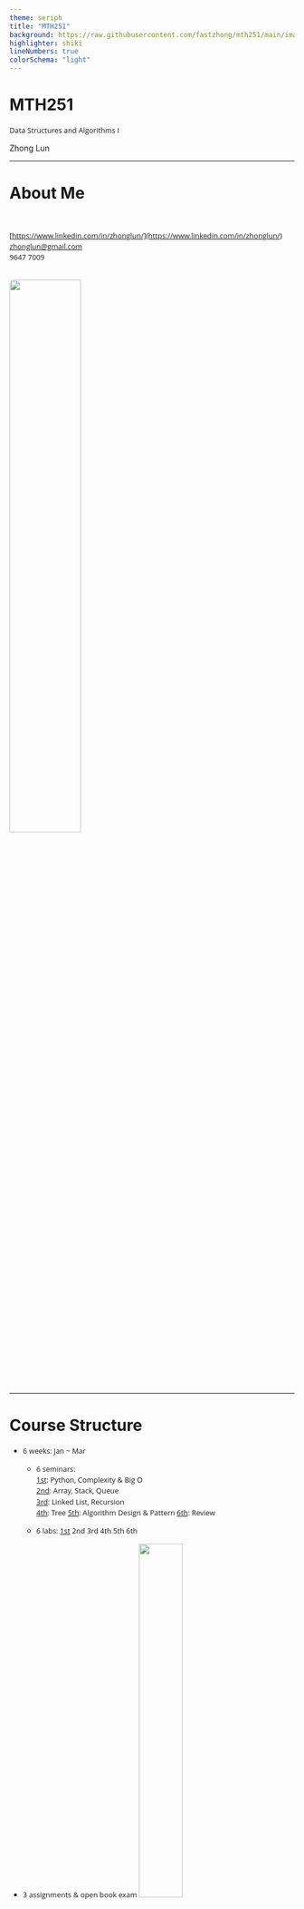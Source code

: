```yaml
---
theme: seriph
title: "MTH251"
background: https://raw.githubusercontent.com/fastzhong/mth251/main/images/cover.webp
highlighter: shiki
lineNumbers: true
colorSchema: "light"
---
```


# MTH251

Data Structures and Algorithms I

<div class="pt-12">
  <span @click="$slidev.nav.next" class="px-2 py-1 rounded cursor-pointer" hover="bg-white bg-opacity-10">
    Zhong Lun
  </span>
</div>

---

# About Me

<br/>

<i class="fab fa-linkedin"></i> [https://www.linkedin.com/in/zhonglun/](https://www.linkedin.com/in/zhonglun/)  
<i class="far fa-envelope"></i> [zhonglun@gmail.com](zhonglun@gmail.com)  
<i class="fas fa-mobile-alt"></i> 9647 7009

<br/>

<img src="/images/linkedin.png" style="border-radius: 8px; width:50%"/>

---

# Course Structure

-   6 weeks: Jan ~ Mar

    -   6 seminars:  
        [1st](/7): Python, Complexity & Big O  
        [2nd](/23): Array, Stack, Queue  
        [3rd](/20): Linked List, Recursion  
        [4th](/25): Tree
        [5th](/30): Algorithm Design & Pattern
        [6th](/45): Review

    -   6 labs: [1st](/7) 2nd 3rd 4th 5th 6th

-   3 assignments & open book exam
    <img src="/images/assessment.png" style="width:40%"/>

---

# Learning Objectives

1.  python
2.  algorithm time & space complexity
3.  basic data structure: <span class="hl-bg">array</span>, <span class="hl-bg">stacks</span>, <span class="hl-bg">queues</span>, <span class="hl-bg">list</span>, and <span class="hl-bg">tree</span>
4.  recursion algorithm

---

# Learning Resource

<br/>

<div grid="~ cols-4 gap-8">
  <div><img src="/images/study_guide.png" style="width: 140px; height: 200px"/></div>
  <div><img src="/images/study_book.png" style="width: 140px; height: 200px"/></div>
  <div><img src="/images/algorithms.png" style="width: 140px; height: 200px"/></div>
  <div><img src="/images/intro_algorithms.png" style="width: 140px; height: 200px"/></div>
</div>

---

# Learning Resource

<br/>

<img src="/images/leetcode.png" style="border-radius: 8px; width: 70%"/>

---

# Why Python

> _The TIOBE Programming Community index is an indicator of the popularity of programming languages._

<br/>

<img src="/images/tiobe.png" style="border-radius: 8px; width: 70%"/>

---

# Why Python

<br/>

<p class="norm">
✔ Easy To Learn<br/> 
✔ Human Readable<br/>
✔ Productivity<br/>
✔ Cross Platform
</p>

<br/>

> **The Zen of Python, by Tim Peters**  
> Beautiful is better than ugly.  
> Explicit is better than implicit.  
> Simple is better than complex.  
> Readability counts.  
> Special cases aren't special enough to break the rules.  
> There should be one-- and preferably only one --obvious way to do it.  
> If the implementation is hard to explain, it's a bad idea.

---

# Python Jobs

<br/>

<p class="norm">
✔ backend: Python vs. Java, C++, Go, Php<br/> 
✔ devops: Python vs. Go, Ruby, Shell<br/>
✔ test automation: <br/>
✔ Cross Platform
</p>

---

# Python 101

<br/>

<div grid="~ cols-3 gap-8">
  <div>
    <uo><li>Compiled vs. Interpreted</li></uo><br/>
    <img src="/images/compiled_interpreted.png" style="width: 250px;"/>
  </div>
  <div>
    <uo><li>CPython bytecode</li></uo><br/>
    <img src="/images/cpython.png" style="width: 250px;"/>
  </div>
  <div>
    <uo><li>Python implementations</li></uo><br/>
    <img src="/images/python-implementations.png" style="width: 250px;"/>
  </div>
</div>

---

# Python Data Type

data type  
object id  
mutable vs. immutable  
variable  
copy vs. deep copy

---

# Python Program Structure

structure

---

# Python OO

OO

---

# Python Tutorials

<br/>

**Programming with Mosh**

<i class="fab fa-youtube"></i> [Python Tutorial - Python for Beginners [2020]](https://www.youtube.com/watch?v=kqtD5dpn9C8)

<br/>

**freeCodeCamp**

<i class="fab fa-youtube"></i> [Learn Python - Full Course for Beginners [Tutorial]](https://www.youtube.com/watch?v=rfscVS0vtbw)  
<i class="fab fa-youtube"></i> [Python for Everybody - Full University Python Course](https://www.youtube.com/watch?v=8DvywoWv6fI)  
<i class="fab fa-youtube"></i> [Intermediate Python Programming Course](https://www.youtube.com/watch?v=HGOBQPFzWKo)

**Tech With Tim**

<i class="fab fa-youtube"></i> [Learn Python - Full Course for Beginners [Tutorial]](https://www.youtube.com/watch?v=rfscVS0vtbw)

<style>
p {
  font-size: 0.9rem;
}
</style>

---

# Algorithms & Data Structure

Intro

A data structure is a way of organizing data so that it can be used effectively

Algorithms provides computer step by step instructions to solve a problem

<p class="hl-color">Program = Data Structure + Algorithm </p>

<br/>

<pre class="norm">
    -   Finiteness
    -   Definiteness
    -   Effectiveness
    -   Input
    -   Output
</pre>

---

# Algorithms & Data Structure

Data Structure

-   Linear
    -   Array, String, Linked List
    -   Stack, Queue, Deque, Set, Map/Hash, etc.
-   Non-Linear
    -   Tree, Graph
    -   Binary Search Tree, Red-Black Tree, AVL, Heap, Disjoin Set, Trie, etc.
-   Others
    -   Bitwise, BloomFilter, LRU Cache

---

# Algorithms & Data Structure

Algorithms

-   branching: if-else, switch
-   iteration: for, while loop
-   recursion: divide & conquer, backtrace
    <br/>
-   searching: binary search, depth first, breath first, A\*, etc.
-   sorting: quick sort, bubble sort, merge sort, etc.
-   dynamic programming
-   greedy
-   ......

---

# Algorithms & Data Structure

<br/>

**Why**

✓ deeper understanding of computer system  
✓ improve coding skill  
✓ coding interview  
✓ building framework and library

**How**

🏃‍♂️ learning by doing, implementing from scratch  
🙇🏻‍♂️ problem solving

---

# Algorithm Complexity Analysis

Performance

-   cpu, memory, io, networking, etc.
-   worst case, avg case, best case
-   data.size()
-   no. of lines
-   .....

---

# Algorithm Complexity Analysis

-   <span class="hl">Time Complexity</span> : by giving the size of the data set as integer N, consider the number of operations that need to be conducted by computer before the algorithm can finish

-   <span class="hl">Space Complexity</span> : by giving the size of the data set as integer N, consider the size of extra space that need to be allocated by computer before the algorithm can finish

-   **Accessing**, **Searching**, **Inserting**, **Deleting**

<!--
Algorithm is a step by step pragmatic instruction to computer to solve problem

To design and implement a algorithm usually we sacrifice space to achieve fast performance, in another word time is more important than space. But in reality we still need to take care of memory usage or storage otherwise computer may hang or hitting out of memory error.

Data structure is our building blocks for algorithm, so when using these data structure we need to consider the performance of those most common operations, namely Accessing, Searching, Inserting, Deleting of data
-->

---

# Big-O

<br/>

> _Big-O describes the trend of algorithm performance when the data size increases_

|                |                        |
| -------------: | :--------------------- |
|        $O(1)$: | constant complexity    |
| $O(\log_* n)$: | logarithmic complexity |
|        $O(n)$: | constant complexity    |
|      $O(n^2)$: | N square complexity    |
|      $O(2^n)$: | exponential complexity |
|       $O(n!)$: | factorial              |

<!--
Big-O indicating the complexity level not the exact number of operations or the exact size of space)
-->

---

# Big-O

<br/>

$O(f) = f$  
$O(c·f) = O(f)$  
$O(f+g) = O(max(f, g))$  
$O(f)·O(g) = O(f·g)$  
$O(f·g) \leq O(f·h)$ if and only if $O(g) \leq O(h)$  
$O(x^a) \leq O(x^b)$ if and only if $a \leq b$  
$O(a^x) \lt O(b^x)$ if and only if if $a \lt b$  
$O(x^a) \lt O(b^x)$ if and only if if $d \gt 1$ (assuming $c \geq 1$ and $d \geq 1$)  
$O(log_* x) \lt O(x^c)$ if and only if if $c \gt 0$

👉 [Master theorem (analysis of algorithms)](<https://en.wikipedia.org/wiki/Master_theorem_(analysis_of_algorithms)>)

---

# Big-O

<br/>

Big-O cheatsheet 👉 [https://www.bigocheatsheet.com/](https://www.bigocheatsheet.com/)

$O(1) < O(\log_* n) < O(n) < O(n\log_* n) < O(n^2) < O(2^n) < O(n!)$

<img src="/images/bigo-chart.jpeg" style="width:50%"/>

---

# Array

<br/>

To store a list of similar things, example:

<pre class="norm">
    A list of names: [“Alex”, “Bob”, “Charles”, “David”]
    A list of numbers: [1, 2, 3, 4]
</pre>

Each item in the array referred as “<span class="hl">element</span>”

---

# Array

<br/>

-   Element Type: same type (array is structured data)

-   Element Size: fixed

```java
# java
String[] cars = {“BMW”, “Toyota”, “Tesla”} // declare & init

Integer[] scores = new Integer[10] // declare
// init
scores[0] = 90
scores[1] = 80
```

-   Element Index: 0, 1, ..., length - 1

---

# Array 2-D

<br/>

<pre class="norm">
students = [  
    [“Alex”,  “M”, “S1111111A”],  
    [“Bob”,   “M”, “S2222222B”],  
    [“James”, “M”, “S3333333C”],  
]  

students[2]      → [“James”, “M”, “S3333333C”]  
Students[1][2] → “S2222222B”
</pre>

<br/>

| **Index** | **0** | **1** | **2**     |
| :-------: | :---- | :---: | :-------- |
|   **0**   | Alex  |   M   | S1111111A |
|   **1**   | Bob   |   M   | S2222222B |
|   **2**   | James |   M   | S3333333C |

---

# Array Address

<pre class="norm">
str = "HELLO" = ['H', 'E', 'L', 'L', 'O']
</pre>

<img src="/images/array_address.png" style="width: 60%">

<pre class="norm">
data type: char  
data type size: 2 byte (1 byte = 8 bits, 0000 0000 ~ 1111 1111)  
</pre>

<br/>

<span class="hl-color">total_size = array_size \* data_type_size</span>

<span class="hl-color">array[i].address = base_address + i \* data_type_size</span>

👉 O(1)

<!--
Array is very simple but fundamental data structure because it represents the basic structure how we allocate and use memory.

Memory is like a big building and it contains many rooms, the room can store data, each room has a unique room number which is the address, the room size is same and in computer the size unit is byte and one byte equals to 8 bit, 0~255. one byte can store 8 0s to 8 1s, for unsigned integer, it means from 0 to 255.

By definition array should contain a numbers of element with same data type. String can be considered as an array of chars. We can use the index to identify the element.

Why the starting index is 0?

Memory is a limited resource in programing and memory allocation is quite complicated because we dont do memory allocation randomly and manually. A background process - Garbage collector (GC) will reclaim memory from programs smartly without our intervention.

-->

---

# Array Operations

<div style="width: 70%">
  <table class="ops">
    <thead>
      <tr>
        <th id="">Operation</th>
        <th id="">Array</th>
        <th id="">Dynamic Array</th>
        </tr>
      </thead>
      <tbody>
        <tr class="odd">
          <th>Accessing</th>
          <td>O(1)</td>
          <td>O(1)</td>
        </tr>
        <tr class="even">
          <th>Searching</th>
          <td>O(n)</td>
          <td>O(1)</td>
        </tr>
        <tr class="odd">
          <th>Inserting</th>
          <td>-</td>
          <td>O(n)</td>
        </tr>
        <tr class="even">
          <th>Deleting</th>
          <td>-</td>
          <td>O(n)</td>
        </tr>
      </tbody>
  </table>
</div>

---

# ADT vs. Data Structure

<br/>

An <span class="hl-bg">abstract data type</span> (ADT) is an abstraction of a <span class="hl-bg">data structure</span> which provides only the interface to which a data structure must adhere to. The interface does not give any specific details about how something should be implemented.

Programming language provides different <span class="hl-bg">data types</span> to implement/represent different data structure.

<!--
When studying algorithm, we use data structure such as Array, Dynamic Array, Linked List, as the solution or algorithm is programming language independent.

When coding or implementing the algorithm in a specific programming language like Python, we use data type like int, string, list which are supported by the language. Different programming language provides different builtin data types. Java has a few of List data type: ArrayList, AttributeList, LinkedList, Stack, and so on. We can implement more advanced data structure by using the builtin date types.

So they are used in different context and don’t feel confused.
-->

---

# Dynamic Array

<!--
You may wonder how to implement a dynamic array, in fact it can be implemented by a normal array.

When we append, insert & delete, we touch not just a single element.

Memory is still a limited resource, the actual implementation of dynamic array has to take it into consideration. And memory management is a very complicated problem.

-->

---

# Linear Search

<br/>

-   Input: array, target element
-   Output: position (-1 if not existing)

---

# Binary Search

<br/>

-   Input: array, target element
-   Output: position (-1 if not existing)

---

# Stack

<br/>

-   Sequential Access vs Random Access (such as Array)

-   <span class="hl-color">LIFO</span> (Last In First Out) sequential collection

<br/>

<img src="/images/stack.jpg" style="width: 30%"/>

<!--
As we have known, any element in Array we can access directly by calling upon the index location, but unlike Array, for some linear data structure, the element can be accessed only in a particular order, Stack is one of them.

By definition, stack is a linear data structure that stores data in such a way that the last piece of data stored, is the first one retrieved also called last-in, first-out or first-in, last-out.
-->

---

## Stack: Operations

<br/>

-   <span class="hl-color">push</span>() − pushing (storing) an element on the stack
-   <span class="hl-color">pop</span>() − removing (accessing) an element from the stack
-   top()/peek() − get the top data element of the stack, without removing it
-   size(), isEmpty(), isFull()

<br/>

<div grid="~ cols-2 gap-10">
  <div><img src="/images/stack_push.png" style="width: 70%"/></div>
  <div><img src="/images/stack_pop.png"  style="width: 70%"/></div>
</div>

<!--
Push & Pop are the 2 most important operations for stack. Push is to store an element to the top and stack size will increase 1. Be careful if the stack is full, pop will throw overflown exception. The opposite is Pop, pop is to remove the top element and the size will decrease 1. And if stack is empty, it will throw underflow exception.
-->

---

# Stack Operations

<div style="width: 50%">
  <table class="ops">
    <thead>
      <tr>
        <th id="">Operation</th>
        <th id="">Stack</th>
        </tr>
      </thead>
      <tbody>
        <tr class="odd">
          <th>Accessing</th>
          <td>O(n)</td>
        </tr>
        <tr class="even">
          <th>Searching</th>
          <td>O(n)</td>
        </tr>
        <tr class="odd">
          <th>Inserting</th>
          <td>O(1)(push)</td>
        </tr>
        <tr class="even">
          <th>Deleting</th>
          <td>O(1)(pop)</td>
        </tr>
      </tbody>
  </table>
</div>

<!--
To access the bottom element of the stack, we have to remove all the elements above it, so the time complexity is O(n). This is the weakness when we apply stack to solve problem.

Search is similar to accessing.

As stack is LIFO we cannot insert and delete random element.

-->

---

# Queue

<br/>

-   <span class="hl-color">FIFO</span> (First In First Out) sequential collection

<br/>

<img src="/images/queue.png" style="width: 30%"/>

---

## Queue: Operations

<br/>

-   <span class="hl-color">enqueue</span>() − adding (storing) an element to the queue
-   <span class="hl-color">dequeue</span>() − removing (accessing) an element from the queue
-   fist()/peek() − get the first element of the queue, without removing it
-   size(), isEmpty(), isFull()

<br/>

<div grid="~ cols-2 gap-10">
  <div><img src="/images/queue_enqueue.png" style="width: 70%"/></div>
  <div><img src="/images/queue_dequeue.png" style="width: 70%"/></div>
</div>

<!--
-->

---

# Queue Operations

<div style="width: 50%">
  <table class="ops">
    <thead>
      <tr>
        <th id="">Operation</th>
        <th id="">Queue</th>
        </tr>
      </thead>
      <tbody>
        <tr class="odd">
          <th>Accessing</th>
          <td>O(n)</td>
        </tr>
        <tr class="even">
          <th>Searching</th>
          <td>O(n)</td>
        </tr>
        <tr class="odd">
          <th>Inserting</th>
          <td>O(1)(enqueue)</td>
        </tr>
        <tr class="even">
          <th>Deleting</th>
          <td>O(1)(dequeue)</td>
        </tr>
      </tbody>
  </table>
</div>

<!--
-->

---

# Linked List

<br/>

-   dynamic linear data structure

-   data stored in a “Node” class

-   data & pointer

<div grid="~ cols-2 gap-10">
  <div><img src="/images/ll_singly.png" style="width: 60%"/></div>
  <div>code here</div>
</div>

<!--
In previous class, we introduce 4 linear data structure and 3 of them are dynamic – dynamic array, stack and queue. As we know, they can be actually implemented by array and rely on resize() function to increase or decrease the memory size when we add/remove element.

Today we will introduce a new data structure - Linked List, which is truly dynamic data structure. Similar to Array, it is basic but very important data structure and it is widely used.

In Linked List, each a single node in the linked list has two parts, one is to store the actual data and  the other is a pointer or ref which points to the next node.
-->

---

# Linked List Operations

<div style="width: 70%">
  <table class="ops">
    <thead>
      <tr>
        <th id="">Operation</th>
        <th id="">Linked List</th>
        <th id="">Dynamic Array</th>
        </tr>
      </thead>
      <tbody>
        <tr class="odd">
          <th>Accessing</th>
          <td>O(n)</td>
          <td>O(1)</td>
        </tr>
        <tr class="even">
          <th>Searching</th>
          <td>O(n)</td>
          <td>O(n)</td>
        </tr>
        <tr class="odd">
          <th>Inserting</th>
          <td>O(1)</td>
          <td>O(n)</td>
        </tr>
        <tr class="even">
          <th>Deleting</th>
          <td>O(1)</td>
          <td>O(n)</td>
        </tr>
      </tbody>
  </table>
</div>

<!--
For inserting, just need to create the new node and update the pre node

For deleting, just need to update the pre node and next node

Comparing Array, the accessing is slower but the update is much faster.
-->

---

# Linked List

<br/>

<div class="inline-grid grid-cols-[1fr,2fr] gap-8">
  <div align="right">Singly Linked List</div>
  <div><img src="/images/ll_singly.png" style="width: 50%"/></div>
  <div align="right">Doubly Linked List</div>
  <div><img src="/images/ll_doubly.png" style="width: 50%"/></div>
  <div align="right">Circular Linked List</div>
  <div><img src="/images/ll_circular.png" style="width: 50%"/></div>
  <div align="right">Positional Linked List</div>
  <div><img src="/images/ll_positional.png" style="width: 50%"/></div>
</div>

<!--
Besides Single Linked List, we have some other forms of linked list.

For Circular Linked List, the last element points back to the first element, instead of null

For Double Linked List, we have two pointers, one points to the previous node, the other points to the next.

To speed up the accessing, we can create the position class, each node is associated with a position object. We don’t use indexing as position as indexing can be changed as we remove/add the nodes. The actual position logic is up to the implementation.
-->

---

# Linked List vs. Array

<br/>

<pre class="norm">
✔ dynamic, no need to deal with fixed memory size 
✖ accessing speed    
</pre>

<br/>
<br/>

<div class="inline-grid grid-cols-[1fr,3fr] gap-8">
  <div align="right">Array:</div>
  <div><img src="/images/array_address.png" style="width: 70%"/></div>
  <div align="right">Linked List:</div>
  <div><img src="/images/ll_address.png" style="width: 70%"/></div>
</div>

<!--
Both array and linked list are very foundation data structure, because they represent how we store data into memory.  For array we require consecutive memory units, imaging after certain time, the memory becomes fragment. If we want to store a big chunk of data, for example the data needs 100 memory units, we may not able to find 100 unites together, but linked list can solve that problem as the node is stored randomly in the memory.

Linked list is more flexible than Array but why Array is still important and useful.
-->

---

# Linked List vs. Array

<div align="center">
  <img src="/images/storage_speed.png" style="width:70%"/>
</div>

<!--
Let us look at this picture, data in our computer can be stored in different place, especially on runtime, data is accessible not just in memory but also in cpu cache. Giving one example, if we have one integer array which contains 4 integer 1,2,3,4, if 1 is being processed by cpu, it will be loaded into cpu cache. As 2, 3, 4 are close to 1, and very likely to be processed next, So modern cpu is so smart that it will preload 2,3,4 into cpu cache together with 1. This optimization operation is available for array data structure but not linked list.
-->

---

## Recursion

Recursion by definition is a function that calls itself.

-   base case
-   recursive case

<br/>
<br/>

<div grid="~ cols-2 gap-8">
  <div class="norm">
    <p>Example: </p>
    <p>Fibonacci sequence 0, 1, 1, 2, 3, 5, 8, …  </p>
    <ul>
      <li>when n = 1, fib(1) = 0</li>
      <li>when n = 2, fib(2) = 1</li>
      <li>when n > 2, fib(n) = fib(n-1) + fib(n-2)</li>
    </ul>
  </div>
  <div>
    <p>&nbsp;</p>
    <img src="/images/fib_recursive.png" style="width: 400px;"/>
  </div>
</div>

<!--
Recursion pattern: recursion includes 2 cases the base and the recursive case

Base case: the exist condition
Recursive case: reduce the original problem to a smaller version

Every single recursion function must have at least 1 base case and 1 recursive case.

To understand complicated concept like Recursion, its always good to start with example.
-->

---

## Recursion vs. Iterative

<br/>

> _Anything with a recursion can be done iteratively (loop)_

<br/>
<br/>

<div grid="~ cols-2 gap-8">
  <div>
    <h4>🤗 Intuitive/DRY, code readability</h4>
  </div>
  <div>
    <img src="/images/fib_recursive.png" style="width: 350px;"/>
  </div>
  <div>
    <h4>🤔 Optimization, call stack </h4>
  </div>
  <div>
    <img src="/images/fib_iterative.png" style="width: 350px;"/>
  </div>  
</div>

<!--
It is ALWAYS possible to convert a recursion implementation into iterative/loop implementation.
-->

---

## Recursive Call

<br/>
<br/>

<div class="inline-grid grid-cols-[1fr,2fr] gap-12">
  <div align="right">
    <h4>Call Stack: </h4>
  </div>
  <div>
    <img src="/images/recursive_callstack.png" style="width: 350px;"/>
  </div>
  <div align="right">
    <h4>fib_recursive(5): </h4>
  </div>
  <div>
    <img src="/images/fib_callstack.png" style="width: 350px;"/>
  </div>  
</div>

<!--
It is ALWAYS possible to convert a recursion implementation into iterative/loop implementation.
-->

---

## Recursive Call

<br/>
<br/>

-   Max call stack size (stack overflow error)

-   Tail Call Optimization

-   Memorization

---

## Recursive Call

<br/>
<br/>

Fundamental technique to solve problem:

-   Identifying the base case

-   Identifying the recursion formula/equation to transform the problem to smaller version
    -   Problem requires back-tracking
    -   Problem has tree structure

<!--
Recursion is applied widely in many algorithms, so it is very important to master this technique.

Hopefully after the class, recursion is no more magic to you and you can understand how to resolve problem with recursion.
-->

---

## Tree

<br/>

<div grid="~ cols-2 gap-8">
  <div align="center">
    <img src="/images/tree_example1.png" style="width: 80%"/>
  </div>  
  <div align="center">
    <img src="/images/tree_example2.png" style="width: 80%"/>
  </div> 
</div>

---

## Tree Terminology

<br/>

<div class="inline-grid grid-cols-[1fr,3fr] gap-8">
  <div align="left" class="norm">
    <ul>
      <li>Node: Root, leaf, Internal Node</li>
      <li>Paren, Children, Sibling</li> 
      <li>Edge, Degree</li>
      <li>SubTree</li>
      <li>Path </li>
      <li>Level</li>     
    </ul>
  </div>  
  <div align="left">
    <img src="/images/tree_terminology1.png" style="width: 80%"/>
  </div> 
</div>

<!--
Tree is collection of data in hierarchical structure. Each element in the tree is called node but unlike Linked list, tree node can have multiple links to the others, the link is called edge.

We have different nodes in a tree, first node is root, no parent, only one root in a tree.

The degree of a node is the total numbers of links or total numbers of child nodes.

SubTree: child node forms a tree recursively.

Path: sequence of nodes and edges from one node to the other, A -> B -> D -> E
-->

---

## Tree Terminology

<br/>

<div class="inline-grid grid-cols-[1fr,3fr] gap-8">
  <div align="left" class="norm">
    <ul>
      <li>Level vs. Depth vs. Height</li>   
    </ul>
  </div>  
  <div align="left">
    <img src="/images/tree_terminology2.png" style="width: 80%"/>
  </div> 
</div>

<!--
Level: edges in path from root to the node
Depth: edges in path from the node to the root
Height: edges in longest path from the node to the leaf
-->

---

## Binary Tree

<br/>

-   One one root

-   Max 2 child nodes

-   One and only one path from root to each node

-   Max nodes on level: $2^l$

-   Max nodes total: $2^{h+1} - 1$

---

## Binary Tree

<br/>

<div grid="~ cols-2 gap-8">
  <div>
    <ul>
      <li>Array</li> 
    </ul>
    <img src="/images/bt_array1.png" style="width: 60%"/>
    <br/>
    <img src="/images/bt_array2.png" style="width: 60%"/>
  </div>  
  <div>
    <ul>
      <li>Left/Right Linked List</li> 
    </ul>
    <img src="/images/bt_ll1.png" style="width: 60%"/>
    <br/>
    <img src="/images/bt_ll2.png" style="width: 60%"/>
  </div> 
</div>

<!--
-->

---

## Binary Tree Traverse (DFS): pre-order

<br/>
<br/>

<div class="inline-grid grid-cols-[1fr,2fr] gap-8">
  <div class="norm">
    ROOT → Left → Right:  
    <ol>
      <li>Visit the root</li> 
      <li>Traverse the left subtree</li> 
      <li>Traverse the right subtree</li> 
    </ol>
    <p class="hl-color">A B D H I E J C F G K</p>
  </div>  
  <div align="center">
    <img src="/images/bt_traverse.png" style="width: 60%"/>
  </div> 
</div>

<!--
-->

---

## Binary Tree Traverse (DFS): in-order

<br/>
<br/>

<div class="inline-grid grid-cols-[1fr,2fr] gap-8">
  <div class="norm">
    Left → Root → Right:  
    <ol>
      <li>Traverse the left subtree</li> 
      <li>Visit the root</li>   
      <li>Traverse the right subtree</li> 
    </ol>
    <p class="hl-color">H D I B J E A F C K G</p>
  </div>  
  <div align="center">
    <img src="/images/bt_traverse.png" style="width: 60%"/>
  </div> 
</div>

<!--
-->

---

## Binary Tree Traverse (DFS): post-order

<br/>
<br/>

<div class="inline-grid grid-cols-[1fr,2fr] gap-8">
  <div class="norm">
    Left → Right → Root:  
    <ol>
      <li>Traverse the left subtree</li> 
      <li>Traverse the right subtree</li> 
      <li>Visit the root</li>   
    </ol>
    <p class="hl-color">H I D J E B F K G C A</p>
  </div>  
  <div align="center">
    <img src="/images/bt_traverse.png" style="width: 60%"/>
  </div> 
</div>

<!--
-->

---

## Binary Tree Traverse (BFS): level order

<br/>
<br/>

<div class="inline-grid grid-cols-[1fr,2fr] gap-8">
  <div class="norm">
    <ol>
      <li>Visit the root</li>  
      <li>Visit the left node</li> 
      <li>Visit the right node</li> 
      <li>Go to next level</li> 
    </ol>
    <p class="hl-color">A B C D E F G H I J K</p>
  </div>  
  <div align="center">
    <img src="/images/bt_traverse.png" style="width: 60%"/>
  </div> 
</div>

<!--
-->

---

## Binary Tree

<br/>

<div grid="~ cols-2 gap-8">
  <div align="left" class="norm">
    <ul>
      <li>Complete Tree: every level is completely filled except the last (leaf) and all nodes are as far left as possible</li> 
      <br/>
      <li>Full Binary Tree: every node has two child nodes except leaf</li> 
      <br/>
      <li>Perfect Binary Tree: every node has two child nodes except leaf and all leaves on same level</li>   
    </ul>
  </div>  
  <div align="left">
    <img src="/images/binary_tree.png" style="width: 90%"/>
  </div> 
</div>

<!--
-->

---

# Trees

<br/>

<img src="/images/tree.png" style="height: 80%"/>

---

# Array

<div style="width: 100%">
  <table class="flashcard">
    <thead>
      <tr>
        <th id=""></th>
        <th id=""></th>
      </tr>
    </thead>
      <tbody>
        <tr class="odd">
          <th>Concept</th>
          <td>
            <ul>
              <li>consecutive memory space: arr[i].address = base_address + i * data_type_size</li>
              <li>same data type → same size for each element </li>
              <li>fixed length </li>  
            </ul>
          </td>
        </tr>
        <tr class="even">
          <th>Operations</th>
          <td><span class="hl-color">Accessing O(1)</span>, Searching O(n)</td>
        </tr>
        <tr class="odd">
          <th>Notes</th>
          <td>
            <ul>
              <li>not memory friendly</li>
              <li>cpu cacheable </li>
              <li>index from 0</li>
              <li>fundamental data structure to implement others such as stack, queue, heap</li>
              <li>data type (programming language) vs. data structure </li>
            </ul>
          </td>
        </tr>
        <tr class="even">
          <th>Hands-on</th>
          <td>dynamic array, stack/queue, binary search, etc. </td>
        </tr>
      </tbody>
  </table>
</div>

---

# Stack

<div style="width: 100%">
  <table class="flashcard">
    <thead>
      <tr>
        <th id=""></th>
        <th id=""></th>
      </tr>
    </thead>
      <tbody>
        <tr class="odd">
          <th>Concept</th>
          <td><span class="hl-color">LIFO/FILO</span></td>
        </tr>
        <tr class="even">
          <th>Operations</th>
          <td>Accessing O(n), Searching O(n), Inserting/push O(1), Deleting/pop O(1)</td>
        </tr>
        <tr class="odd">
          <th>Notes</th>
          <td>Stack implementation by dynamic array or linked list</td>
        </tr>
        <tr class="even">
          <th>Hands-on</th>
          <td>function call stack, expression matching, etc. </td>
        </tr>
      </tbody>
  </table>
</div>

---

# Queue

<div style="width: 100%">
  <table class="flashcard">
    <thead>
      <tr>
        <th id=""></th>
        <th id=""></th>
      </tr>
    </thead>
      <tbody>
        <tr class="odd">
          <th>Concept</th>
          <td><span class="hl-color">FIFO/LILO</span></td>
        </tr>
        <tr class="even">
          <th>Operations</th>
          <td>Accessing O(n), Searching O(n), Inserting/enqueue O(1), Deleting/dequeue O(1)</td>
        </tr>
        <tr class="odd">
          <th>Notes</th>
          <td>Queue implementation by dynamic array or linked list</td>
        </tr>
        <tr class="even">
          <th>Hands-on</th>
          <td>priority queue, circular queue, job queue, resource pool, etc. </td>
        </tr>
      </tbody>
  </table>
</div>

---

# Linked List

<div style="width: 100%">
  <table class="flashcard">
    <thead>
      <tr>
        <th id=""></th>
        <th id=""></th>
      </tr>
    </thead>
      <tbody>
        <tr class="odd">
          <th>Concept</th>
          <td>
            <ul>
              <li>nonconsecutive memory space</li>
              <li>node: data + pointer</li>
              <li>Single Linked List, Doubly Linked List, Circular Linked List, Positional Linked List </li>  
            </ul>
          </td>
        </tr>
        <tr class="even">
          <th>Operations</th>
          <td>Accessing O(n), Searching O(n), <span class="hl-color">Inserting O(1)</span>, <span class="hl-color">Deleting O(1)</span></td>
        </tr>
        <tr class="odd">
          <th>Notes</th>
          <td>
            <ul>
              <li>accessing slower than array</li>
              <li>with/without head/tail node (which don’t store any data)   </li>
              <li>fundamental data structure to implement others such as skip list, hash table, etc.</li>
            </ul>
          </td>
        </tr>
        <tr class="even">
          <th>Hands-on</th>
          <td>stack, queue, traverse/reverse/update/merge, etc. </td>
        </tr>
      </tbody>
  </table>
</div>

---

# Binary Tree

<div style="width: 100%">
  <table class="flashcard">
    <thead>
      <tr>
        <th id=""></th>
        <th id=""></th>
      </tr>
    </thead>
      <tbody>
        <tr class="odd">
          <th>Concept</th>
          <td>
            <ul>
              <li>one root</li>
              <li>max 2 child nodes</li>
              <li>height & depth</li>
              <li>4 traversal (DFS/BFS): in-order(left-root-right), pre-order(root-left-right), post-order(left-right-root), level-order</li> 
              <li>proper, perfect, full, complete binary tree</li> 
            </ul>
          </td>
        </tr>
        <tr class="even">
          <th>Operations</th>
          <td>
            <ul>
              <li>DFS: time O(n), space O(h) </li>
              <li>BFS: time O(n), space O(n)</li>
            </ul>
          </td>
        </tr>
        <tr class="odd">
          <th>Notes</th>
          <td>stored in array or linked nodes</td>
        </tr>
        <tr class="even">
          <th>Hands-on</th>
          <td>4 traversal</td>
        </tr>
      </tbody>
  </table>
</div>

---

<div id="labs">
</div>

<style>

#labs {
  width: 100%;
  height: 100%;
  position: relative;
  overflow: hidden;
  background: url('/images/lab.jpg');
  background-repeat: no-repeat;
  background-size: cover;
}

</style>

---

# Lab1

<br/>

-   download and install Anaconda
-   create and Activate your Anaconda Python env
-   (Optional) install and setup VS Code
-   exercise: <span class="hl">lab1.ipynb</span>

---

# Lab1

#### Download and install Anaconda

<br/>

> <i class="fas fa-external-link-alt"></i> [https://www.anaconda.com/products/individual](https://www.anaconda.com/products/individual)

<img src="/images/lab/anaconda_install.png" style="height: 50%"/>

---

# Lab1

#### Create and Activate your Anaconda Python env

<div class="inline-grid grid-cols-[3fr,4fr] gap-4">
  <div>
    <p class="norm">
      <ol>
        <li>Launch Conda Navigator</li>
        <li>Environments → +Create to create a new env (<strong>mth251</strong>)</li>
        <li>Switch to your Python env <strong>mth251</strong> from “Application on”</li>
        <li>Install Jupyter Notebook</li>
        <li>After that, Launch Jupyter Notebook</li>
      </ol>
    </p> 
  </div>
  <div>
    <p>
        <img src="/images/lab/anaconda_env.png" style="width:60%"/><br/>
        <img src="/images/lab/anaconda_jupyter.png" style="width:60%"/>
    </p>
  </div>  
</div>

---

# Lab1

#### Create and Activate your Anaconda Python env

<br/>

<pre class="norm">
<i class="far fa-comment-dots"></i> Also possible to perform via command line:
</pre>

```cmd
> # create the env
> conda create -n mth251 python=3.8
> # activate the env
> conda activate mth251
> # install jupyter
> conda install -c conda-forge notebook
> # start jupyter notebook
> jupyter notebook
```

<div grid="~ cols-2 gap-8">
  <div class="norm">
    <ul>
      <li>copy & paste the Jupyter link in the prompt to your browser</li>
      <li>Control-C to stop Jupyter from the command line</li>  
    </ul>
  </div>  
  <div>
    <img src="/images/lab/anaconda_cmd.png" style="height:80%"/>
  </div> 
</div>

---

# Lab1

#### Create and Activate your Anaconda Python env

<div class="inline-grid grid-cols-[1fr,2fr] gap-4">
  <div>
    <p class="norm">
      <ol start="6">
        <li>Now you are ready to create, edit and run Jupyter notebooks (lab1.ipynb): </li>
      </ol>
    </p>
  </div>
  <div>
    <p><img src="/images/lab/anaconda_notebook.png" style="width:50%"/></p>
  </div>
</div>

---

# Lab1

#### Install and setup VS Code

<br/>

> VS Code now fully integrated with Jupyter notebook, refer to this link:  
> <i class="fas fa-external-link-alt"></i> [Jupyter Notebooks in VS Code](https://www.youtube.com/watch?v=Ozq24uAshXo)

---

# Lab1

<br/>

<span class="hl">lab1.ipynb</span>

-   Python data type
-   Python program structure
-   OO

---

# Lab2

<br/>

-   review Array, Stack, Queue
-   exercise: <span class="hl">lab2.ipynb</span>
-   priority queue
-   circular queue

---

# Lab2

#### Exercise 1: two sum

Given an array of integers nums and an integer target, return indices of the two numbers such that they add up to target.

You may assume that each input would have exactly one solution, and you may not use the same element twice.

Example 1  
Input: _nums = [2,7,11,15], target = 9_  
Output: _[0,1]_  
Because nums[0] + nums[1] == 9, we return [0, 1]

Example 2  
Input: _nums = [3,2,4], target = 6_  
Output: _[1,2]_

Example 3  
Input: _nums = [3,3], target = 6_  
Output: _[0,1]_

<style>
p {
    font-family: 'Open Sans';
    font-size: 0.8rem;
    line-height: 1.5em;
}
</style>

---

# Lab2

#### Exercise 2: remove duplicate numbers

Given a sorted array nums, remove the duplicates in-place such that each element appears only once and returns the new length.

Do not allocate extra space for another array, you must do this by modifying the input array in-place with O(1) extra memory.

Example 1  
Input: _nums = [1,1,2]_  
Output: _2, nums = [1,2]_  
Explanation: Your function should return length = 2, with the first two elements of nums being 1 and 2 respectively. It doesn't matter what you leave beyond the returned length.

Example 2  
Input: _nums = [0,0,1,1,1,2,2,3,3,4]_  
Output: _5, nums = [0,1,2,3,4]_  
Explanation: Your function should return length = 5, with the first five elements of nums being modified to 0, 1, 2, 3, and 4 respectively. It doesn't matter what values are set beyond the returned length.

<style>
p {
    font-family: 'Open Sans';
    font-size: 0.8rem;
    line-height: 1.5em;
}
</style>

---

# Lab2

<br/>

<span class="hl-bg">Priority Queue</span> is similar to queue but the element with higher priority can be moved forward to the front. Use exiting Queue class to implement a priority queue (element with lower value has higher priority).

<pre class="norm">
<i class="far fa-sticky-note"></i> Priority Queue can be used in Printer Jobs or Schedule Tasks.
</pre>

---

# Lab2

<br/>

<span class="hl-bg">Circular Queue</span> is a linear data structure in which the operations are performed based on FIFO (First In First Out) principle and the last position is connected back to the first position to make a circle. It is also called "Ring Buffer".

Design your implementation of circular queue.

---

# Lab2

#### Circular Queue

<br/>

<div class="inline-grid grid-cols-[1fr,2fr] gap-8">
  <div class="norm">1. init</div>
  <div><img src="/images/lab/cq1_init.png" style="height: 90px"/></div>
  <div class="norm">2. enqueue D1</div>
  <div><img src="/images/lab/cq2.png" style="height: 90px"/></div>  
  <div class="norm">3. enqueue D2, D3, D4 and dequeue D1</div>
  <div><img src="/images/lab/cq3.png" style="height: 90px"/></div>
</div>

---

# Lab2

#### Circular Queue

<br/>

<div class="inline-grid grid-cols-[1fr,2fr] gap-8">
  <div class="norm">4. enqueue D5, D6, D7, D8</div>
  <div><img src="/images/lab/cq4.png" style="height: 90px"/></div>
  <div class="norm">5. dequeue D2, D3, D4, D5 and enqueue D9, D10</div>
  <div><img src="/images/lab/cq5.png" style="height: 90px"/></div> 
</div>

---

# Lab2

### Circular Queue

<br/>

<div class="norm">
<i class="far fa-sticky-note"></i> One of the benefits of the circular queue is that we can make use of the spaces in front of the queue. In a normal queue, once the queue becomes full, we cannot insert the next element even if there is a space in front of the queue (and it does not prevent the program accidentally creates a large queue or stack and use up the memory).
</div>

Implementation of CircularQueue class:

<div class="norm">
  <ul>
    <li><strong>enqueue</strong>(): insert the element</li>
    <li><strong>dequeue</strong>(): delete the element</li>
    <li><strong>front</strong>(): return the first element in the queue, if queue is empty, return None</li>
    <li><strong>rear</strong>(): return the last element in the queue, if queue is empty, return None</li>
    <li><strong>is_empty</strong>(): return true if queue is empty</li>
    <li><strong>is_full</strong>(): return true if queue is full</li>
  </ul>
</div>

---

# Lab3

<br/>

-   binary search
-   review Singly Linked List, Doubly Linked List, Recursion
-   exercise: <span class="hl">lab3.ipynb</span>

---

# Lab3

#### binary search

<br/>

<pre class="norm">
1. Go to https://www.cs.usfca.edu/~galles/visualization/Search.html to understand how Linear Search & Binary Search is working

2. Implement Linear Search & Binary Search in Python by yourself:

  -   familiar with Python coding style
  -   understand the input, output, steps and ending condition
  -   learn and compare different approaches (time & space complexity)
  -   test code reliability with different cases
</pre>

---

# Lab3

<br/>

<span class="hl">lab3.ipynb</span>

-   implement Stack by linked list
-   implement Queue by linked list
-   reverse a linked list
    -   recursive implementation
    -   iterative implementation

---

# Lab4

<br/>

-   review Binary Tree and 4 traverse methods
-   exercise: <span class="hl">lab4.ipynb</span>

---

# Lab4

#### Exercise 1: get maximum depth of binary tree

<p class="norm">
A binary tree's maximum depth is the number of nodes along the longest path from the root node down to the farthest leaf node.
</p>

<div grid="~ cols-2 gap-8">
  <div class="norm">
    <p><i>For example: the maximum depth is 3</i></p>
    <img src="/images/lab/tree_depth.png" style="width:50%"/>
  </div>  
  <div class="norm">
    
  </div> 
</div>

---

# Lab4

#### Exercise 2: check a balanced binary tree

<p class="norm">
A binary tree in which the left and right subtrees of every node differ in height by no more than 1.
</p>

<div grid="~ cols-2 gap-8">
  <div class="norm">
    <p><i>balanced = true:</i></p>
    <img src="/images/lab/tree_balance_true.png" style="width:50%"/>
  </div>  
  <div class="norm">
    <p><i>balanced = false:</i></p>
    <img src="/images/lab/tree_balance_false.png" style="width:50%"/>
  </div> 
</div>

---

# Lab4

#### Exercise 3: check a complete binary tree

<p class="norm">
In a complete binary tree, every level, except possibly the last, is completely filled, and all nodes in the last level are as far left as possible. It can have between 1 and 2h nodes inclusive at the last level h.
</p>

<div grid="~ cols-2 gap-8">
  <div class="norm">
    <p><i>complete = true:</i></p>
    <img src="/images/lab/tree_complete_true.png" style="width:50%"/>
  </div>  
  <div class="norm">
    <p><i>complete = false:</i></p>
    <img src="/images/lab/tree_complete_false.png" style="width:50%"/>
  </div> 
</div>
